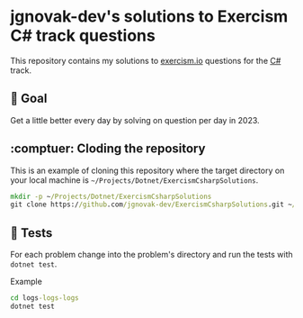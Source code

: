 # jgnovak-dev's solutions to Exercism C# track questions

This repository contains my solutions to [exercism.io](https://exercism.io) questions for the 
[C#](https://learn.microsoft.com/en-us/dotnet/csharp/) track.

## :rocket: Goal

Get a little better every day by solving on question per day in 2023.

## :comptuer: Cloding the repository

This is an example of cloning this repository where the target directory on your local machine
is `~/Projects/Dotnet/ExercismCsharpSolutions`.

```cmd
mkdir -p ~/Projects/Dotnet/ExercismCsharpSolutions
git clone https://github.com/jgnovak-dev/ExercismCsharpSolutions.git ~/Projects/Dotnet/ExercismCsharpSolutions
```

## :test_tube: Tests

For each problem change into the problem's directory and run the tests with `dotnet test`.

Example

```cmd
cd logs-logs-logs
dotnet test
```
